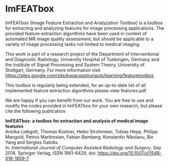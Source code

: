 # ImFEATbox

ImFEATbox (Image Feature Extraction and Analyzation Toolbox) is a toolbox for extracting and analyzing features for image processing applications. The provided feature extraction algorithms have been used in context of automated MR image quality assessment, but should be applicable to a variety of image processing tasks not limited to medical imaging.

This work is part of a research project of the Department of Interventional and Diagnostic Radiology, University Hospital of Tuebingen, Germany and the Institute of Signal Processing and System Theory, University of Stuttgart, Germany. For more information visit https://sites.google.com/site/kspaceastronauts/learning/featuretoolbox

This toolbox is regularly being extended, for an up-to-date list of all implemented feature extraction algorithms please view features.pdf

We are happy if you can benefit from our work. You are free to use and modify the codes provided in ImFEATbox for your own research, but please cite the following publication:

<b>ImFEATbox: a toolbox for extraction and analysis of medical image features</b><br>
Annika Liebgott, Thomas Küstner, Heiko Strohmeier, Tobias Hepp, Philipp Mangold, Petros Martirosian, Fabian Bamberg, Konstantin Nikolaou, Bin Yang and Sergios Gatidis.<br>
In: <i>International Journal of Computer Assisted Radiology and Surgery</i>, Sep 2018. Springer Verlag, ISSN 1861-6429, doi: https://doi.org/10.1007/s11548-018-1859-7
